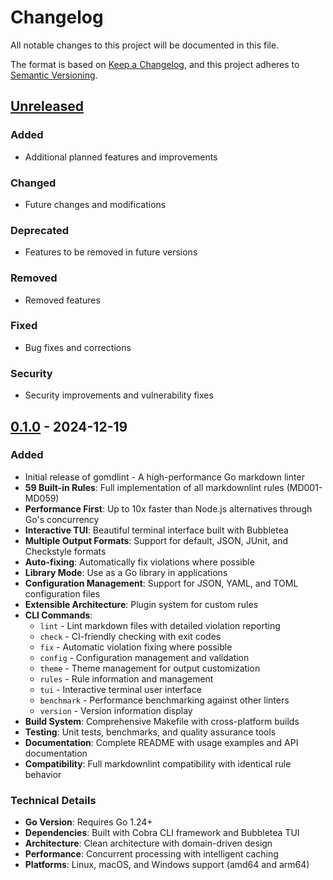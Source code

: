 # Changelog

All notable changes to this project will be documented in this file.

The format is based on [Keep a Changelog](https://keepachangelog.com/en/1.0.0/),
and this project adheres to [Semantic Versioning](https://semver.org/spec/v2.0.0.html).

## [Unreleased]

### Added
- Additional planned features and improvements

### Changed
- Future changes and modifications

### Deprecated
- Features to be removed in future versions

### Removed
- Removed features

### Fixed
- Bug fixes and corrections

### Security
- Security improvements and vulnerability fixes

## [0.1.0] - 2024-12-19

### Added
- Initial release of gomdlint - A high-performance Go markdown linter
- **59 Built-in Rules**: Full implementation of all markdownlint rules (MD001-MD059)
- **Performance First**: Up to 10x faster than Node.js alternatives through Go's concurrency
- **Interactive TUI**: Beautiful terminal interface built with Bubbletea
- **Multiple Output Formats**: Support for default, JSON, JUnit, and Checkstyle formats
- **Auto-fixing**: Automatically fix violations where possible
- **Library Mode**: Use as a Go library in applications
- **Configuration Management**: Support for JSON, YAML, and TOML configuration files
- **Extensible Architecture**: Plugin system for custom rules
- **CLI Commands**:
  - `lint` - Lint markdown files with detailed violation reporting
  - `check` - CI-friendly checking with exit codes
  - `fix` - Automatic violation fixing where possible
  - `config` - Configuration management and validation
  - `theme` - Theme management for output customization
  - `rules` - Rule information and management
  - `tui` - Interactive terminal user interface
  - `benchmark` - Performance benchmarking against other linters
  - `version` - Version information display
- **Build System**: Comprehensive Makefile with cross-platform builds
- **Testing**: Unit tests, benchmarks, and quality assurance tools
- **Documentation**: Complete README with usage examples and API documentation
- **Compatibility**: Full markdownlint compatibility with identical rule behavior

### Technical Details
- **Go Version**: Requires Go 1.24+
- **Dependencies**: Built with Cobra CLI framework and Bubbletea TUI
- **Architecture**: Clean architecture with domain-driven design
- **Performance**: Concurrent processing with intelligent caching
- **Platforms**: Linux, macOS, and Windows support (amd64 and arm64)

[Unreleased]: https://github.com/gomdlint/gomdlint/compare/v0.1.0...HEAD
[0.1.0]: https://github.com/gomdlint/gomdlint/releases/tag/v0.1.0
